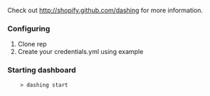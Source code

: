Check out http://shopify.github.com/dashing for more information.

### Configuring ###

1. Clone rep  
2. Create your credentials.yml using example

### Starting dashboard ###
```
    > dashing start
```

